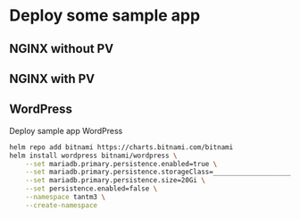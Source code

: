 # Deploy some sample app

## NGINX without PV

## NGINX with PV

## WordPress

Deploy sample app WordPress

```bash
helm repo add bitnami https://charts.bitnami.com/bitnami
helm install wordpress bitnami/wordpress \
    --set mariadb.primary.persistence.enabled=true \
    --set mariadb.primary.persistence.storageClass=_____________________ \
    --set mariadb.primary.persistence.size=20Gi \
    --set persistence.enabled=false \
    --namespace tantm3 \
    --create-namespace
```
